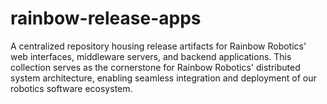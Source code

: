 # rainbow-release-apps

A centralized repository housing release artifacts for Rainbow Robotics' web interfaces, middleware servers, and backend applications. This collection serves as the cornerstone for Rainbow Robotics' distributed system architecture, enabling seamless integration and deployment of our robotics software ecosystem.
